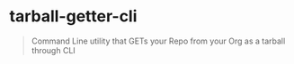 # tarball-getter-cli
> Command Line utility that GETs your Repo from your Org as a tarball through CLI
